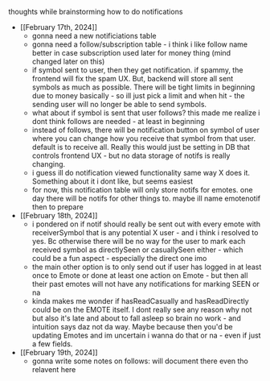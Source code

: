 thoughts while brainstorming how to do notifications
  - [[February 17th, 2024]]
    - gonna need a new notificiations table
    - gonna need a follow/subscription table - i think i like follow name better in case subscription used later for money thing (mind changed later on this)
    - if symbol sent to user, then they get notification. if spammy, the frontend will fix the spam UX. But, backend will store all sent symbols as much as possible. There will be tight limits in beginning due to money basically - so ill just pick a limit and when hit - the sending user will no longer be able to send symbols.
    - what about if symbol is sent that user follows? this made me realize i dont think follows are needed - at least in beginning
    - instead of follows, there will be notification button on symbol of user where you can change how you receive that symbol from that user. default is to receive all. Really this would just be setting in DB that controls frontend UX - but no data storage of notifs is really changing.
    - i guess ill do notification viewed functionality same way X does it. Something about it i dont like, but seems easiest
    - for now, this notification table will only store notifs for emotes. one day there will be notifs for other things to. maybe ill name emotenotif then to prepare
  - [[February 18th, 2024]]
    - i pondered on if notif should really be sent out with every emote with receiverSymbol that is any potential X user - and i think i resolved to yes. Bc otherwise there will be no way for the user to mark each received symbol as directlySeen or casuallySeen either - which could be a fun aspect - especially the direct one imo
    - the main other option is to only send out if user has logged in at least once to Emote or done at least one action on Emote - but then all their past emotes will not have any notifications for marking SEEN or na
    - kinda makes me wonder if hasReadCasually and hasReadDirectly could be on the EMOTE itself. I dont really see any reason why not but also it's late and about to fall asleep so brain no work - and intuition says daz not da way. Maybe because then you'd be updating Emotes and im uncertain i wanna do that or na - even if just a few fields.
  - [[February 19th, 2024]]
    - gonna write some notes on follows: will document there even tho relavent here
